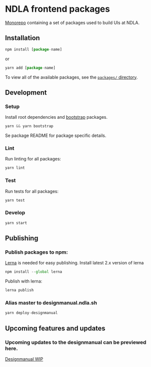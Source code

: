 # NDLA frontend packages

[Monorepo](https://github.com/babel/babel/blob/master/doc/design/monorepo.md) containing a set of packages used to build UIs at NDLA.

## Installation

```js
npm install [package-name]
```

or

```js
yarn add [package-name]
```

To view all of the available packages, see the [`packages/` directory](packages).

## Development

### Setup

Install root dependencies and [bootstrap](https://github.com/lerna/lerna#bootstrap) packages.

```js
yarn && yarn bootstrap
```

Se package README for package specific details.

### Lint

Run linting for all packages:

```js
yarn lint
```

### Test

Run tests for all packages:

```js
yarn test
```

### Develop

```js
yarn start
```

## Publishing

### Publish packages to npm:

[Lerna](https://github.com/lerna/lerna) is needed for easy publishing. Install latest 2.x version of lerna

```js
npm install --global lerna
```

Publish with lerna:

```js
lerna publish
```

### Alias master to designmanual.ndla.sh

```js
yarn deploy-designmanual
```

## Upcoming features and updates

### Upcoming updates to the designmanual can be previewed here.

[Designmanual WIP](https://designmanual-ndla-keyteq.surge.sh)
